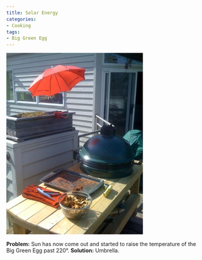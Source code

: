 ```yaml
---
title: Solar Energy
categories:
- Cooking
tags:
- Big Green Egg
---
```


![](/assets/posts/2009/e1b8e52a668ce013a234f19ff0d79b80.png)
  



**Problem:** Sun has now come out and started to raise the temperature of the Big Green Egg past 220°.
**Solution:** Umbrella.
